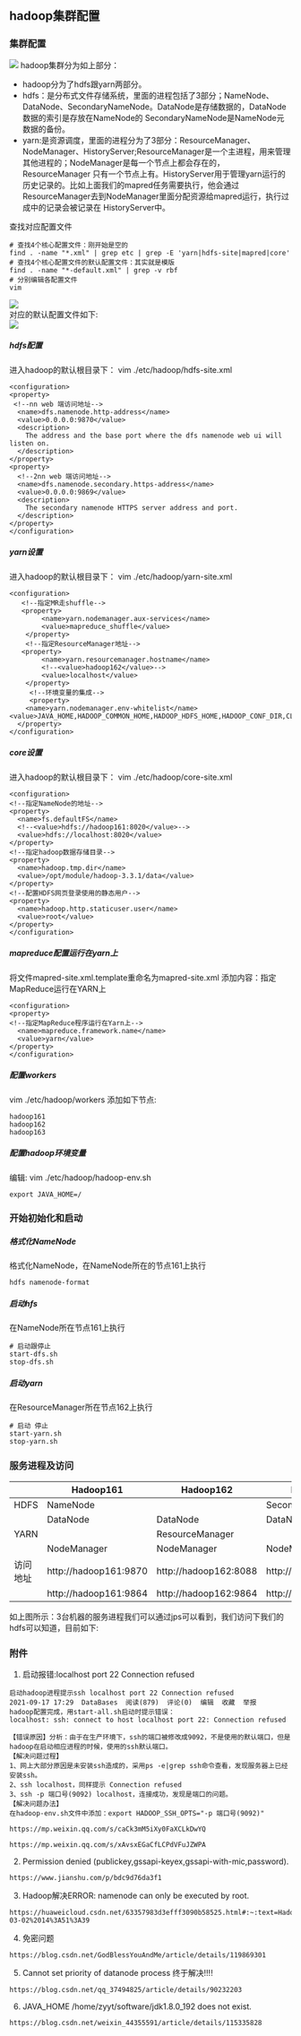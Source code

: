 ## hadoop集群配置 

### 集群配置

 ![](./images/3.png)
 hadoop集群分为如上部分：

 * hadoop分为了hdfs跟yarn两部分。
 * hdfs：是分布式文件存储系统，里面的进程包括了3部分；NameNode、DataNode、SecondaryNameNode。DataNode是存储数据的，DataNode数据的索引是存放在NameNode的
   SecondaryNameNode是NameNode元数据的备份。  
 * yarn:是资源调度，里面的进程分为了3部分：ResourceManager、NodeManager、HistoryServer;ResourceManager是一个主进程，用来管理其他进程的；NodeManager是每一个节点上都会存在的，ResourceManager
   只有一个节点上有。HistoryServer用于管理yarn运行的历史记录的。比如上面我们的mapred任务需要执行，他会通过ResourceManager去到NodeManager里面分配资源给mapred运行，执行过成中的记录会被记录在
   HistoryServer中。  



查找对应配置文件

```
# 查找4个核心配置文件：刚开始是空的
find . -name "*.xml" | grep etc | grep -E 'yarn|hdfs-site|mapred|core'
# 查找4个核心配置文件的默认配置文件：其实就是模版
find . -name "*-default.xml" | grep -v rbf
# 分别编辑各配置文件
vim
```

![](./images/4.png)  
 对应的默认配置文件如下:  
![](./images/5.png) 

##### hdfs配置

  进入hadoop的默认根目录下： vim ./etc/hadoop/hdfs-site.xml

```
<configuration>
<property>
 <!--nn web 端访问地址-->
  <name>dfs.namenode.http-address</name>
  <value>0.0.0.0:9870</value>
  <description>
    The address and the base port where the dfs namenode web ui will listen on.
  </description>
</property>
<property>
  <!--2nn web 端访问地址-->
  <name>dfs.namenode.secondary.https-address</name>
  <value>0.0.0.0:9869</value>
  <description>
    The secondary namenode HTTPS server address and port.
  </description>
</property>
</configuration>
```

##### yarn设置

  进入hadoop的默认根目录下： vim ./etc/hadoop/yarn-site.xml

```shell
<configuration>
   <!--指定MR走shuffle-->
   <property>
        <name>yarn.nodemanager.aux-services</name>
        <value>mapreduce_shuffle</value>
    </property>
    <!--指定ResourceManager地址-->
   <property>
        <name>yarn.resourcemanager.hostname</name>
        <!--<value>hadoop162</value>-->
        <value>localhost</value>
    </property>
     <!--环境变量的集成-->
     <property>
    <name>yarn.nodemanager.env-whitelist</name>
<value>JAVA_HOME,HADOOP_COMMON_HOME,HADOOP_HDFS_HOME,HADOOP_CONF_DIR,CLASSPATH_PREPEND_DISTCACHE,HADOOP_YARN_HOME,HADOOP_HOME,PATH,LANG,TZ</value>
  </property>
</configuration>
```

##### core设置

  进入hadoop的默认根目录下： vim ./etc/hadoop/core-site.xml

```
<configuration>
<!--指定NameNode的地址-->
<property>
  <name>fs.defaultFS</name>
  <!--<value>hdfs://hadoop161:8020</value>-->
  <value>hdfs://localhost:8020</value>
</property>
<!--指定hadoop数据存储目录-->
<property>
  <name>hadoop.tmp.dir</name>
  <value>/opt/module/hadoop-3.3.1/data</value>
</property>
<!--配置HDFS网页登录使用的静态用户-->
<property>
  <name>hadoop.http.staticuser.user</name>
  <value>root</value>
</property>
</configuration>
```

##### mapreduce配置运行在yarn上
将文件mapred-site.xml.template重命名为mapred-site.xml
添加内容：指定MapReduce运行在YARN上
       
```
<configuration>
<property>
<!--指定MapReduce程序运行在Yarn上-->
  <name>mapreduce.framework.name</name>
  <value>yarn</value>
</property>
</configuration>
```

##### 配置workers

vim ./etc/hadoop/workers 添加如下节点:

```
hadoop161
hadoop162
hadoop163
```

##### 配置hadoop环境变量

  编辑: vim ./etc/hadoop/hadoop-env.sh 

```
export JAVA_HOME=/
```



### 开始初始化和启动

##### 格式化NameNode

格式化NameNode，在NameNode所在的节点161上执行

```
hdfs namenode-format
```

##### 启动hfs

在NameNode所在节点161上执行

```
# 启动跟停止
start-dfs.sh
stop-dfs.sh
```

##### 启动yarn

在ResourceManager所在节点162上执行

```
# 启动 停止
start-yarn.sh
stop-yarn.sh
```



### 服务进程及访问

|          | Hadoop161             | Hadoop162             | Hadoop163             |
| -------- | --------------------- | --------------------- | --------------------- |
| HDFS     | NameNode              |                       | SecondaryNameNode     |
|          | DataNode              | DataNode              | DataNode              |
| YARN     |                       | ResourceManager       |                       |
|          | NodeManager           | NodeManager           | NodeManager           |
| 访问地址 | http://hadoop161:9870 | http://hadoop162:8088 | http://hadoop163:9868 |
|          | http://hadoop161:9864 | http://hadoop162:9864 | http://hadoop163:9864 |

   如上图所示：3台机器的服务进程我们可以通过jps可以看到，我们访问下我们的hdfs可以知道，目前如下:
   
### 附件

1. 启动报错:localhost port 22 Connection refused
```renderscript
启动hadoop进程提示ssh localhost port 22 Connection refused
2021-09-17 17:29  DataBases  阅读(879)  评论(0)  编辑  收藏  举报
hadoop配置完成，用start-all.sh启动时提示错误：
localhost: ssh: connect to host localhost port 22: Connection refused

【错误原因】分析：由于在生产环境下，ssh的端口被修改成9092，不是使用的默认端口，但是hadoop在启动相应进程的时候，使用的ssh默认端口。
【解决问题过程】
1、网上大部分原因是未安装ssh造成的，采用ps -e|grep ssh命令查看，发现服务器上已经安装ssh。
2、ssh localhost，同样提示 Connection refused
3、ssh -p 端口号(9092) localhost，连接成功，发现是端口的问题。
【解决问题办法】
在hadoop-env.sh文件中添加：export HADOOP_SSH_OPTS="-p 端口号(9092)"

https://mp.weixin.qq.com/s/caCk3mM5iXy0FaXCLkDwYQ

https://mp.weixin.qq.com/s/xAvsxEGaCfLCPdVFuJZWPA
```


2. Permission denied (publickey,gssapi-keyex,gssapi-with-mic,password).

```renderscript
https://www.jianshu.com/p/bdc9d76da3f1
```

3. Hadoop解决ERROR: namenode can only be executed by root.
```renderscript
https://huaweicloud.csdn.net/63357983d3efff3090b58525.html#:~:text=Hadoop%E8%A7%A3%E5%86%B3ERROR%3A%20namenode%20can%20only%20be%20executed%20by%20root.,HDFS_NAMENODE_USER%3Drootexport%20HDFS_DATANODE_USER%3Drootexport%20HDFS_SECONDARYNAMENODE_USER%3Drootexport%20YARN_RESOURCEMANAGER_USER%3Drootexport%20YARN_NODEMA%20Bonzes%20%C2%B7%E2%80%822021-03-02%2014%3A51%3A39
```

4. 免密问题
```renderscript
https://blog.csdn.net/GodBlessYouAndMe/article/details/119869301
```


5. Cannot set priority of datanode process 终于解决!!!!
```renderscript
https://blog.csdn.net/qq_37494825/article/details/90232203
```

6. JAVA_HOME /home/zyyt/software/jdk1.8.0_192 does not exist.
```renderscript
https://blog.csdn.net/weixin_44355591/article/details/115335828
```


















